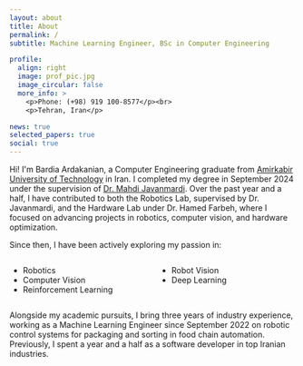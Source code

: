 ```yaml
---
layout: about
title: About
permalink: /
subtitle: Machine Learning Engineer, BSc in Computer Engineering

profile:
  align: right
  image: prof_pic.jpg
  image_circular: false
  more_info: >
    <p>Phone: (+98) 919 100-8577</p><br>
    <p>Tehran, Iran</p>

news: true
selected_papers: true
social: true
---
```


Hi! I'm Bardia Ardakanian, a Computer Engineering graduate from [Amirkabir University of Technology](https://aut.ac.ir/en) in Iran. I completed my degree in September 2024 under the supervision of [Dr. Mahdi Javanmardi](https://www.google.com/url?sa=t&source=web&rct=j&opi=89978449&url=https://jp.linkedin.com/in/mjavan&ved=2ahUKEwivqbq__KmJAxWDh_0HHagTF4QQFnoECB0QAQ&usg=AOvVaw2gX66C-fxUGoidIBMsOqhG). Over the past year and a half, I have contributed to both the Robotics Lab, supervised by Dr. Javanmardi, and the Hardware Lab under Dr. Hamed Farbeh, where I focused on advancing projects in robotics, computer vision, and hardware optimization.

Since then, I have been actively exploring my passion in:

<div style="display: flex;">
  <div style="flex: 1; padding-right: 10px;">
    <ul>
      <li>Robotics</li>
      <li>Computer Vision</li>
      <li>Reinforcement Learning</li>
    </ul>
  </div>
  <div style="flex: 1; padding-left: 10px;">
    <ul>
      <li>Robot Vision</li>
      <li>Deep Learning</li>
    </ul>
  </div>
</div>

Alongside my academic pursuits, I bring three years of industry experience, working as a Machine Learning Engineer since September 2022 on robotic control systems for packaging and sorting in food chain automation. Previously, I spent a year and a half as a software developer in top Iranian industries.
